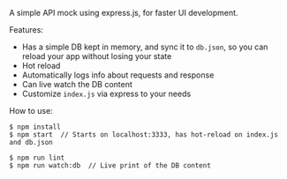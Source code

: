 A simple API mock using express.js, for faster UI development.

Features:
- Has a simple DB kept in memory, and sync it to `db.json`, so you can reload your app without losing your state
- Hot reload
- Automatically logs info about requests and response
- Can live watch the DB content
- Customize `index.js` via express to your needs

How to use:
```
$ npm install
$ npm start  // Starts on localhost:3333, has hot-reload on index.js and db.json

$ npm run lint
$ npm run watch:db  // Live print of the DB content
```

